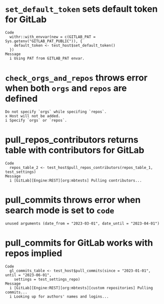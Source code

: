 # `set_default_token` sets default token for GitLab

    Code
      withr::with_envvar(new = c(GITLAB_PAT = Sys.getenv("GITLAB_PAT_PUBLIC")), {
        default_token <- test_host$set_default_token()
      })
    Message
      i Using PAT from GITLAB_PAT envar.

# `check_orgs_and_repos` throws error when both `orgs` and `repos` are defined

    Do not specify `orgs` while specifing `repos`.
    x Host will not be added.
    i Specify `orgs` or `repos`.

# pull_repos_contributors returns table with contributors for GitLab

    Code
      repos_table_2 <- test_host$pull_repos_contributors(repos_table_1, test_settings)
    Message
      i [GitLab][Engine:REST][org:mbtests] Pulling contributors...

# pull_commits throws error when search mode is set to `code`

    unused arguments (date_from = "2023-03-01", date_until = "2023-04-01")

# pull_commits for GitLab works with repos implied

    Code
      gl_commits_table <- test_host$pull_commits(since = "2023-01-01", until = "2023-06-01",
        settings = test_settings_repo)
    Message
      i [GitLab][Engine:REST][org:mbtests][custom repositories] Pulling commits...
      i Looking up for authors' names and logins...

